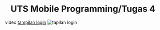 <h1 align="center">UTS Mobile Programming/Tugas 4</h1>

video [tampilan login](tampilanlogin.mp4)
![tapilan login]()
